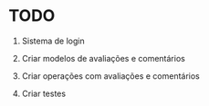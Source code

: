 # TODO

1. Sistema de login

2. Criar modelos de avaliações e comentários

3. Criar operações com avaliações e comentários

4. Criar testes
